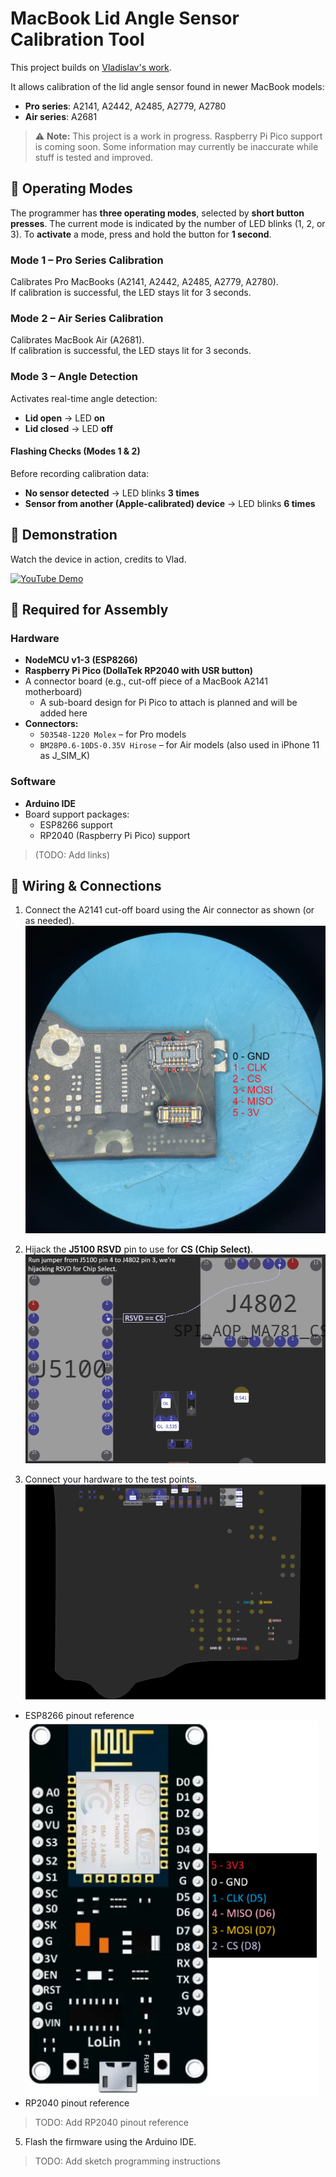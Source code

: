 # MacBook Lid Angle Sensor Calibration Tool

This project builds on [Vladislav's work](https://github.com/Vladislav98759/Macbook-Lid-Angle-Sensor-Calibration-Tool).

It allows calibration of the lid angle sensor found in newer MacBook models:

- **Pro series**: A2141, A2442, A2485, A2779, A2780  
- **Air series**: A2681  

> ⚠️ **Note:** This project is a work in progress. Raspberry Pi Pico support is coming soon. Some information may currently be inaccurate while stuff is tested and improved.

## 🔧 Operating Modes

The programmer has **three operating modes**, selected by **short button presses**. The current mode is indicated by the number of LED blinks (1, 2, or 3).
To **activate** a mode, press and hold the button for **1 second**.

### Mode 1 – Pro Series Calibration
Calibrates Pro MacBooks (A2141, A2442, A2485, A2779, A2780).\
If calibration is successful, the LED stays lit for 3 seconds.

### Mode 2 – Air Series Calibration
Calibrates MacBook Air (A2681).\
If calibration is successful, the LED stays lit for 3 seconds.

### Mode 3 – Angle Detection
Activates real-time angle detection:
- **Lid open** → LED **on**
- **Lid closed** → LED **off**

#### Flashing Checks (Modes 1 & 2)
Before recording calibration data:
- **No sensor detected** → LED blinks **3 times**
- **Sensor from another (Apple-calibrated) device** → LED blinks **6 times**

## 🎥 Demonstration
Watch the device in action, credits to Vlad.

[![YouTube Demo](https://img.youtube.com/vi/4y4Nq-6QuaA/0.jpg)](https://www.youtube.com/watch?v=4y4Nq-6QuaA)

## 🧰 Required for Assembly

### Hardware
- **NodeMCU v1-3 (ESP8266)**
- **Raspberry Pi Pico (DollaTek RP2040 with USR button)**
- A connector board (e.g., cut-off piece of a MacBook A2141 motherboard)
  - A sub-board design for Pi Pico to attach is planned and will be added here
- **Connectors:**
  - `503548-1220 Molex` – for Pro models
  - `BM28P0.6-10DS-0.35V Hirose` – for Air models (also used in iPhone 11 as J_SIM_K)

### Software
- **Arduino IDE**
- Board support packages:
  - ESP8266 support
  - RP2040 (Raspberry Pi Pico) support
> (TODO: Add links)

## 🔌 Wiring & Connections

1. Connect the A2141 cut-off board using the Air connector as shown (or as needed).
   ![A2141 Connectors](image/a2141_connectors.jpg)

2. Hijack the **J5100 RSVD** pin to use for **CS (Chip Select)**.
   ![A2141 Jumper](image/a2141_jumper.png)

3. Connect your hardware to the test points.
   ![Testpoint Pinout](image/tp_pinout.png)

- ESP8266 pinout reference\
![ESP8266 Pinout](image/esp8266_pinout.png)
- RP2040 pinout reference
> TODO: Add RP2040 pinout reference

5. Flash the firmware using the Arduino IDE.
> TODO: Add sketch programming instructions